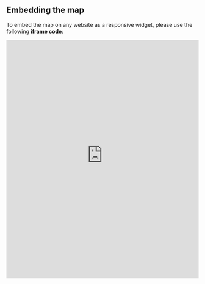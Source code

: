 ## Embedding the map

To embed the map on any website as a responsive widget, please use the following **iframe code**:

<iframe title="Euranet Map" aria-label="Map" id="euranet-map-map-fairness-perception-leave-behind" src="https://map-fairness-perception-leave-behind.vercel.app" scrolling="no" frameborder="0"style="width: 0; min-width: 100% !important; border: none;" height="624"></iframe><script type="text/javascript">window.addEventListener("message",e=>{if("https://map-fairness-perception-leave-behind.vercel.app"!==e.origin)return;let t=e.data;if(t.height){document.getElementById("euranet-map-map-fairness-perception-leave-behind").height=t.height+"px"}},!1)</script>